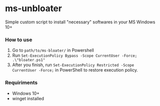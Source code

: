 # ms-unbloater
Simple custom script to install "necessary" softwares in your MS Windows 10+

### How to use
1. Go to `path/to/ms-bloater/` in Powershell
2. Run `Set-ExecutionPolicy Bypass -Scope CurrentUser -Force; .\"bloater.ps1"`
3. After you finish, run `Set-ExecutionPolicy Restricted -Scope CurrentUser -Force;` in PowerShell to restore execution policy.

### Requiriments
- Windows 10+  
- winget installed
